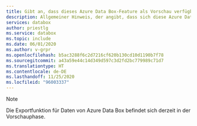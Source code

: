 ```yaml
---
title: Gibt an, dass dieses Azure Data Box-Feature als Vorschau verfügbar ist | Microsoft-Dokumentation
description: Allgemeiner Hinweis, der angibt, dass sich diese Azure Data Box-Funktion in der Vorschauphase befindet.
services: databox
author: priestlg
ms.service: databox
ms.topic: include
ms.date: 06/01/2020
ms.author: v-grpr
ms.openlocfilehash: b5ac3288f6c2d7216cf620b130cd10d1190b7f78
ms.sourcegitcommit: a43a59e44c14d349d597c3d2fd2bc779989c71d7
ms.translationtype: HT
ms.contentlocale: de-DE
ms.lasthandoff: 11/25/2020
ms.locfileid: "96003337"
---
```

> [!NOTE]
> Die Exportfunktion für Daten von Azure Data Box befindet sich derzeit in der Vorschauphase.
